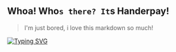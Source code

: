 ## Whoa! Who`s there? It`s Handerpay!

> I'm just bored, i love this markdown so much!

[![Typing SVG](https://readme-typing-svg.demolab.com?font=Fira+Code&pause=1000&color=F70000&center=%D0%9B%D0%9E%D0%96%D0%AC&vCenter=%D0%9B%D0%9E%D0%96%D0%AC&repeat=%D0%B8%D1%81%D1%82%D0%B8%D0%BD%D0%BD%D1%8B%D0%B9&random=%D0%9B%D0%9E%D0%96%D0%AC&width=435&lines=i+dont+know+what+i+need+to+type+here)](https://git.io/typing-svg)
